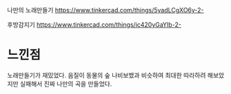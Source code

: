 나만의 노래만들기
https://www.tinkercad.com/things/5yadLCgXO6y-2-

후방감지기
https://www.tinkercad.com/things/ic420yGaYIb-2-

느낀점
======
노래만들기가 재밌었다. 음질이 동물의 숲 나비보뱄과 비슷하여 최대한 따라하려 해보았지만 실패해서 진짜 나만의 곡을 만들었다.
